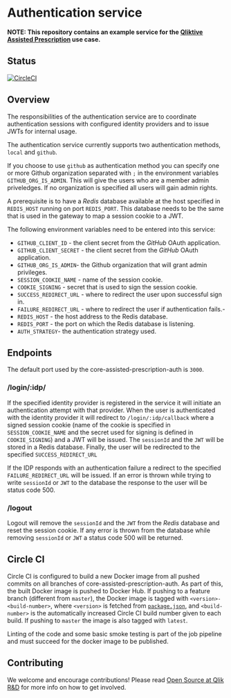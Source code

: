 # Authentication service

**NOTE: This repository contains an example service for the [Qliktive Assisted Prescription](https://github.com/qlik-oss/core-assisted-prescription) use case.**

## Status

[![CircleCI](https://circleci.com/gh/qlik-oss/core-assisted-prescription-auth.svg?style=shield)](https://circleci.com/gh/qlik-oss/core-assisted-prescription-auth)

## Overview

The responsibilities of the authentication service are to coordinate authentication sessions with configured identity providers and to issue JWTs for internal usage.

The authentication service currently supports two authentication methods, `local` and `github`. 

If you choose to use `github` as authentication method you can specify one or more Github organization separated with `;` in the environment variables `GITHUB_ORG_IS_ADMIN`. This will give the users who are a member admin priveledges. If no organization is specified all users will gain admin rights. 

A prerequisite is to have a _Redis_ database available at the host specified in `REDIS_HOST` running on port `REDIS_PORT`.
This database needs to be the same that is used in the gateway to map a session cookie to a JWT.

The following environment variables need to be entered into this service:

- `GITHUB_CLIENT_ID` - the client secret from the _GitHub_ OAuth application.
- `GITHUB_CLIENT_SECRET` - the client secret from the _GitHub_ OAuth application.
- `GITHUB_ORG_IS_ADMIN`- the Github organization that will grant admin privileges.
- `SESSION_COOKIE_NAME` - name of the session cookie.
- `COOKIE_SIGNING` - secret that is used to sign the session cookie.
- `SUCCESS_REDIRECT_URL` - where to redirect the user upon successful sign in.
- `FAILURE_REDIRECT_URL` - where to redirect the user if authentication fails.-
- `REDIS_HOST` - the host address to the Redis database.
- `REDIS_PORT` - the port on which the Redis database is listening.
- `AUTH_STRATEGY`- the authentication strategy used. 

## Endpoints

The default port used by the core-assisted-prescription-auth is `3000`.

### /login/:idp/

If the specified identity provider is registered in the service it will initiate an authentication attempt with that provider.
When the user is authenticated with the identity provider it will redirect to `/login/:idp/callback` where a signed session cookie
(name of the cookie is specified in `SESSION_COOKIE_NAME` and the secret used for signing is defined in `COOKIE_SIGNING`) and a JWT will be issued.
The `sessionId` and the `JWT` will be stored in a Redis database. Finally, the user will be redirected to the specified `SUCCESS_REDIRECT_URL`

If the IDP responds with an authentication failure a redirect to the specified `FAILURE_REDIRECT_URL` will be issued.
If an error is thrown while trying to write `sessionId` or `JWT` to the database the response to the user will be status code 500.

### /logout

Logout will remove the `sessionId` and the `JWT` from the _Redis_ database and reset the session cookie.
If any error is thrown from the database while removing `sessionId` or `JWT` a status code 500 will be returned.

## Circle CI

Circle CI is configured to build a new Docker image from all pushed commits on all branches of core-assisted-prescription-auth. As part of this, the built Docker image is pushed to Docker Hub. If pushing to a feature branch (different from `master`), the Docker image is tagged with `<version>-<build-number>`, where `<version>` is fetched from [`package.json`](./package.json), and `<build-number>` is the automatically increased Circle CI build number given to each build. If pushing to `master` the image is also tagged with `latest`.

Linting of the code and some basic smoke testing is part of the job pipeline and must succeed for the docker image to be published.

## Contributing

We welcome and encourage contributions! Please read [Open Source at Qlik R&D](https://github.com/qlik-oss/open-source) for more info on how to get involved.
